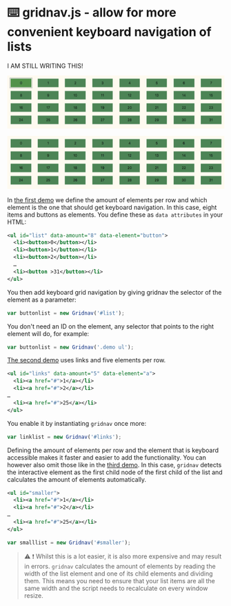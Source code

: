 # :keyboard: gridnav.js - allow for more convenient keyboard navigation of lists

I AM STILL WRITING THIS!

![Navigating a grid with up, down, left and right](tabbing.gif)

![Navigating a grid with up, down, left and right](grid.gif)

In [the first demo](https://codepo8.github.io/gridnav/#list) we define the amount of elements per row and which element is the one that should get keyboard navigation. In this case, eight items and buttons as elements. You define these as ```data attributes``` in your HTML:

```xml
<ul id="list" data-amount="8" data-element="button">
  <li><button>0</button></li>
  <li><button>1</button></li>
  <li><button>2</button></li>
  …
  <li><button >31</button></li>
</ul>
```
You then add keyboard grid navigation by giving gridnav the selector of the element as a parameter:

```javascript
var buttonlist = new Gridnav('#list');
```

You don't need an ID on the element, any selector that points to the right element will do, for example:

```javascript
var buttonlist = new Gridnav('.demo ul');
```

[The second demo](https://codepo8.github.io/gridnav/#links) uses links and five elements per row.

```xml
<ul id="links" data-amount="5" data-element="a">
  <li><a href="#">1</a></li>
  <li><a href="#">2</a></li>
…
  <li><a href="#">25</a></li>
</ul>
```

You enable it by instantiating ```gridnav``` once more:

```javascript
var linklist = new Gridnav('#links');
```

Defining the amount of elements per row and the element that is keyboard accessible makes it faster and easier to add the functionality. You can however also omit those like in the [third demo](https://codepo8.github.io/gridnav/#smaller). In this case, ```gridnav``` detects the interactive element as the first child node of the first child of the list and calculates the amount of elements automatically.

```xml
<ul id="smaller">
  <li><a href="#">1</a></li>
  <li><a href="#">2</a></li>
…
  <li><a href="#">25</a></li>
</ul>
```
```javascript
var smalllist = new Gridnav('#smaller');
```
> :warning: :exclamation: Whilst this is a lot easier, it is also more expensive and may result in errors. ```gridnav``` calculates the amount of elements by reading the width of the list element and one of its child elements and dividing them. This means you need to ensure that your list items are all the same width and the script needs to recalculate on every window resize.

